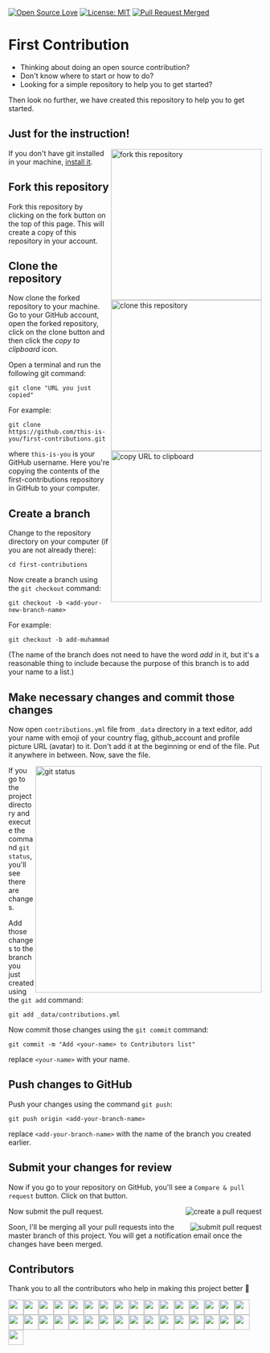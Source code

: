 [![Open Source Love](https://badges.frapsoft.com/os/v1/open-source.svg?v=103)](https://github.com/ellerbrock/open-source-badges/)
[![License: MIT](https://img.shields.io/badge/License-MIT-green.svg)](https://opensource.org/licenses/MIT)
[![Pull Request Merged](https://img.shields.io/github/issues-pr-closed/devncode/first-contributions)](https://github.com/devncode/first-contributions/pulls)

# First Contribution

- Thinking about doing an open source contribution?
- Don't know where to start or how to do?
- Looking for a simple repository to help you to get started?

Then look no further, we have created this repository to help you to get started.

## Just for the instruction!

<img align="right" width="300" src="assets/fork.png" alt="fork this repository" />

If you don't have git installed in your machine, [install it](https://help.github.com/articles/set-up-git/).

## Fork this repository

Fork this repository by clicking on the fork button on the top of this page.
This will create a copy of this repository in your account.

## Clone the repository

<img align="right" width="300" src="assets/clone.png" alt="clone this repository" />

Now clone the forked repository to your machine. Go to your GitHub account, open the forked repository, click on the clone button and then click the _copy to clipboard_ icon.

Open a terminal and run the following git command:

```
git clone "URL you just copied"
```

<img align="right" width="300" src="assets/copy-to-clipboard.png" alt="copy URL to clipboard" />

For example:

```
git clone https://github.com/this-is-you/first-contributions.git
```

where `this-is-you` is your GitHub username. Here you're copying the contents of the first-contributions repository in GitHub to your computer.

## Create a branch

Change to the repository directory on your computer (if you are not already there):

```
cd first-contributions
```

Now create a branch using the `git checkout` command:

```
git checkout -b <add-your-new-branch-name>
```

For example:

```
git checkout -b add-muhammad
```

(The name of the branch does not need to have the word _add_ in it, but it's a reasonable thing to include because the purpose of this branch is to add your name to a list.)

## Make necessary changes and commit those changes

Now open `contributions.yml` file from `_data` directory in a text editor, add your name with emoji of your country flag, github_account and profile picture URL (avatar) to it. Don't add it at the beginning or end of the file. Put it anywhere in between. Now, save the file.

<img align="right" width="450" src="assets/git-status.png" alt="git status" />

If you go to the project directory and execute the command `git status`, you'll see there are changes.

Add those changes to the branch you just created using the `git add` command:

```
git add _data/contributions.yml
```

Now commit those changes using the `git commit` command:

```
git commit -m "Add <your-name> to Contributors list"
```

replace `<your-name>` with your name.

## Push changes to GitHub

Push your changes using the command `git push`:

```
git push origin <add-your-branch-name>
```

replace `<add-your-branch-name>` with the name of the branch you created earlier.

## Submit your changes for review

Now if you go to your repository on GitHub, you'll see a `Compare & pull request` button. Click on that button.

<img style="float: right;" src="assets/compare-and-pull.png" alt="create a pull request" />

Now submit the pull request.

<img style="float: right;" src="assets/submit-pull-request.png" alt="submit pull request" />

Soon, I'll be merging all your pull requests into the master branch of this project. You will get a notification email once the changes have been merged.

## Contributors

Thank you to all the contributors who help in making this project better :raised_hands:

<a href="https://github.com/smkamranqadri"><img src="https://github.com/smkamranqadri.png" width="30" /></a><a href="https://github.com/Mohammad-Quanit"><img src="https://github.com/Mohammad-Quanit.png" width="30" /></a><a href="https://github.com/Shahid0343"><img src="https://github.com/Shahid0343.png" width="30" /></a><a href="https://github.com/rehan-sattar"><img src="https://github.com/rehan-sattar.png" width="30" /></a><a href="https://github.com/hasanabid992"><img src="https://github.com/hasanabid992.png" width="30" /></a><a href="https://github.com/aliasgharkarani"><img src="https://github.com/aliasgharkarani.png" width="30" /></a><a href="https://github.com/GhulamMustufa"><img src="https://github.com/GhulamMustufa.png" width="30" /></a><a href="https://github.com/iqbaltrainer"><img src="https://github.com/iqbaltrainer.png" width="30" /></a><a href="https://github.com/NomanGul"><img src="https://github.com/NomanGul.png" width="30" /></a><a href="https://github.com/128bhakti"><img src="https://github.com/128bhakti.png" width="30" /></a><a href="https://github.com/agungjsp"><img src="https://github.com/agungjsp.png" width="30" /></a><a href="https://github.com/AleeSeydoux"><img src="https://github.com/AleeSeydoux.png" width="30" /></a><a href="https://github.com/AliTechGeek52"><img src="https://github.com/AliTechGeek52.png" width="30" /></a><a href="https://github.com/Camiila23"><img src="https://github.com/Camiila23.png" width="30" /></a><a href="https://github.com/donycisneros"><img src="https://github.com/donycisneros.png" width="30" /></a><a href="https://github.com/Huzaifaahmed20"><img src="https://github.com/Huzaifaahmed20.png" width="30" /></a><a href="https://github.com/Johan-Ng"><img src="https://github.com/Johan-Ng.png" width="30" /></a><a href="https://github.com/kimberleejohnson"><img src="https://github.com/kimberleejohnson.png" width="30" /></a><a href="https://github.com/RandomChikbum"><img src="https://github.com/RandomChikbum.png" width="30" /></a><a href="https://github.com/LalitKushwah"><img src="https://github.com/LalitKushwah.png" width="30" /></a><a href="https://github.com/paidegua"><img src="https://github.com/paidegua.png" width="30" /></a><a href="https://github.com/Valeyard1"><img src="https://github.com/Valeyard1.png" width="30" /></a><a href="https://github.com/mateohoxha"><img src="https://github.com/mateohoxha.png" width="30" /></a><a href="https://github.com/mathcale"><img src="https://github.com/mathcale.png" width="30" /></a><a href="https://github.com/mehakg867"><img src="https://github.com/mehakg867.png" width="30" /></a><a href="https://github.com/muhammadahad96"><img src="https://github.com/muhammadahad96.png" width="30" /></a><a href="https://github.com/PaulaAsto"><img src="https://github.com/PaulaAsto.png" width="30" /></a><a href="https://github.com/pataar"><img src="https://github.com/pataar.png" width="30" /></a><a href="https://github.com/Rangkynsai"><img src="https://github.com/Rangkynsai.png" width="30" /></a><a href="https://github.com/JustTalDevelops"><img src="https://github.com/JustTalDevelops.png" width="30" /></a><a href="https://github.com/mrazam110"><img src="https://github.com/mrazam110.png" width="30" /></a><a href="https://github.com/green-leaves"><img src="https://github.com/green-leaves.png" width="30" /></a><a href="https://github.com/flyingpetals2"><img src="https://github.com/flyingpetals2.png" width="30" /></a>

